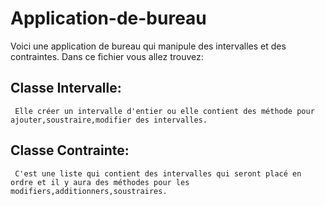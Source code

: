 # Application-de-bureau
Voici une application de bureau qui manipule des intervalles et des contraintes.
Dans ce fichier vous allez trouvez: 
## **Classe Intervalle:**
     Elle créer un intervalle d'entier ou elle contient des méthode pour ajouter,soustraire,modifier des intervalles.
## **Classe Contrainte:**
     C'est une liste qui contient des intervalles qui seront placé en ordre et il y aura des méthodes pour les modifiers,additionners,soustraires.
     
